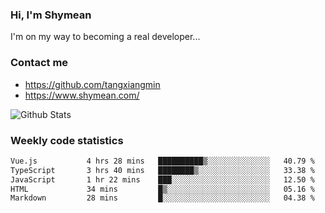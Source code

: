 ### Hi, I'm Shymean

I'm on my way to becoming a real developer...

### Contact me

- <https://github.com/tangxiangmin>
- <https://www.shymean.com/>

![Github Stats](https://github-readme-stats.vercel.app/api?username=tangxiangmin&show_icons=true&theme=dark)


###  Weekly code statistics

<!--START_SECTION:waka-->

```txt
Vue.js           4 hrs 28 mins   ██████████▒░░░░░░░░░░░░░░   40.79 %
TypeScript       3 hrs 40 mins   ████████▒░░░░░░░░░░░░░░░░   33.38 %
JavaScript       1 hr 22 mins    ███░░░░░░░░░░░░░░░░░░░░░░   12.50 %
HTML             34 mins         █▒░░░░░░░░░░░░░░░░░░░░░░░   05.16 %
Markdown         28 mins         █░░░░░░░░░░░░░░░░░░░░░░░░   04.38 %
```

<!--END_SECTION:waka-->